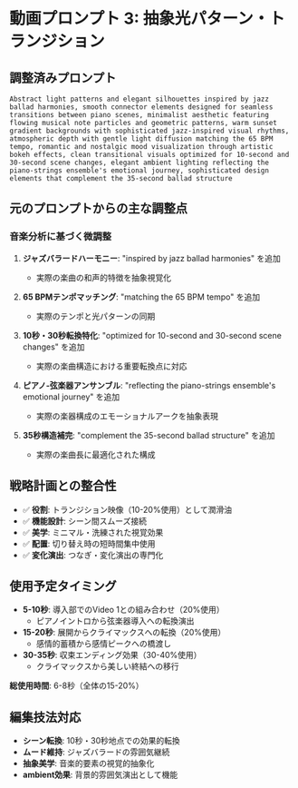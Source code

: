 # 動画プロンプト 3: 抽象光パターン・トランジション

## 調整済みプロンプト

```
Abstract light patterns and elegant silhouettes inspired by jazz ballad harmonies, smooth connector elements designed for seamless transitions between piano scenes, minimalist aesthetic featuring flowing musical note particles and geometric patterns, warm sunset gradient backgrounds with sophisticated jazz-inspired visual rhythms, atmospheric depth with gentle light diffusion matching the 65 BPM tempo, romantic and nostalgic mood visualization through artistic bokeh effects, clean transitional visuals optimized for 10-second and 30-second scene changes, elegant ambient lighting reflecting the piano-strings ensemble's emotional journey, sophisticated design elements that complement the 35-second ballad structure
```

## 元のプロンプトからの主な調整点

### 音楽分析に基づく微調整

1. **ジャズバラードハーモニー**: "inspired by jazz ballad harmonies" を追加
   - 実際の楽曲の和声的特徴を抽象視覚化

2. **65 BPMテンポマッチング**: "matching the 65 BPM tempo" を追加
   - 実際のテンポと光パターンの同期

3. **10秒・30秒転換特化**: "optimized for 10-second and 30-second scene changes" を追加
   - 実際の楽曲構造における重要転換点に対応

4. **ピアノ-弦楽器アンサンブル**: "reflecting the piano-strings ensemble's emotional journey" を追加
   - 実際の楽器構成のエモーショナルアークを抽象表現

5. **35秒構造補完**: "complement the 35-second ballad structure" を追加
   - 実際の楽曲長に最適化された構成

## 戦略計画との整合性

- ✅ **役割**: トランジション映像（10-20%使用）として潤滑油
- ✅ **機能設計**: シーン間スムーズ接続
- ✅ **美学**: ミニマル・洗練された視覚効果
- ✅ **配置**: 切り替え時の短時間集中使用
- ✅ **変化演出**: つなぎ・変化演出の専門化

## 使用予定タイミング

- **5-10秒**: 導入部でのVideo 1との組み合わせ（20%使用）
  - ピアノイントロから弦楽器導入への転換演出
- **15-20秒**: 展開からクライマックスへの転換（20%使用）
  - 感情的蓄積から感情ピークへの橋渡し
- **30-35秒**: 収束エンディング効果（30-40%使用）
  - クライマックスから美しい終結への移行

**総使用時間**: 6-8秒（全体の15-20%）

## 編集技法対応

- **シーン転換**: 10秒・30秒地点での効果的転換
- **ムード維持**: ジャズバラードの雰囲気継続
- **抽象美学**: 音楽的要素の視覚的抽象化
- **ambient効果**: 背景的雰囲気演出として機能